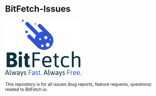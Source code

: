 # BitFetch-Issues
<a href="https://bitfetch.io" target="_blank"><img src="https://github.com/BitFetch/BitFetch-Issues/raw/master/logo-dark-top-bottom.svg" width="250" alt="BitFetch.io"></a>

This repository is for all issues (bug reports, feature requests, questions) related to BitFetch.io. 
